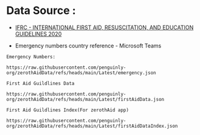 # Data Source :

* [IFRC - INTERNATIONAL FIRST AID, RESUSCITATION, AND EDUCATION GUIDELINES 2020](https://www.ifrc.org/sites/default/files/2022-02/EN_GFARC_GUIDELINES_2020.pdf)

* Emergency numbers country reference - Microsoft Teams

```
Emergency Numbers:

https://raw.githubusercontent.com/penguinly-org/zerothAidData/refs/heads/main/Latest/emergency.json

First Aid Guildlines Data

https://raw.githubusercontent.com/penguinly-org/zerothAidData/refs/heads/main/Latest/firstAidData.json

First Aid Guildlines Index(For zerothAid app)

https://raw.githubusercontent.com/penguinly-org/zerothAidData/refs/heads/main/Latest/firstAidDataIndex.json

```